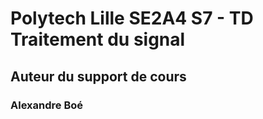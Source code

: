 # Polytech Lille SE2A4 S7 - TD Traitement du signal

## Auteur du support de cours

### Alexandre Boé
